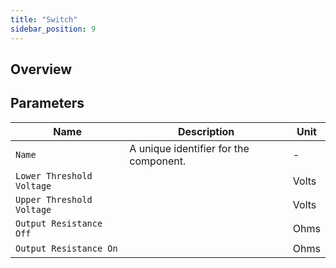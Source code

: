 ```yaml
---
title: "Switch"
sidebar_position: 9
---
```


## Overview

## Parameters

<div class="properties-table">

| Name         | Description                                       | Unit     |
|--------------|---------------------------------------------------|----------|
| `Name`       | A unique identifier for the component.            | -        |
| `Lower Threshold Voltage` |                                      | Volts    |
| `Upper Threshold Voltage` |                                      | Volts    |
| `Output Resistance Off`   |                                      | Ohms     |
| `Output Resistance On`    |                                      | Ohms     |

</div>